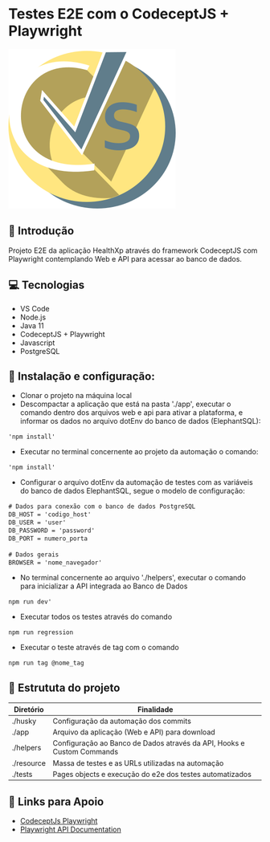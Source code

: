 # Testes E2E com o CodeceptJS + Playwright

![Alt text](image.png)

## 🚀 Introdução
Projeto E2E da aplicação HealthXp através do framework CodeceptJS com Playwright contemplando Web e API para acessar ao banco de dados.

## 💻 Tecnologias
* VS Code
* Node.js
* Java 11
* CodeceptJS + Playwright
* Javascript
* PostgreSQL

## 🤖 Instalação e configuração:
* Clonar o projeto na máquina local
* Descompactar a aplicação que está na pasta './app', executar o comando dentro dos arquivos web e api para ativar a plataforma, e informar os dados no arquivo dotEnv do banco de dados (ElephantSQL):
```
'npm install'
```

* Executar no terminal concernente ao projeto da automação o comando:
```
'npm install'
```

* Configurar o arquivo dotEnv da automação de testes com as variáveis do banco de dados ElephantSQL, segue o modelo de configuração:

```
# Dados para conexão com o banco de dados PostgreSQL
DB_HOST = 'codigo_host'
DB_USER = 'user'
DB_PASSWORD = 'password'
DB_PORT = numero_porta

# Dados gerais
BROWSER = 'nome_navegador'
```

* No terminal concernente ao arquivo './helpers', executar o comando para inicializar a API integrada ao Banco de Dados
```
npm run dev'
```

* Executar todos os testes através do comando
```
npm run regression
```

* Executar o teste através de tag com o comando
```
npm run tag @nome_tag
```

## 📂 Estrututa do projeto
| Diretório            | Finalidade                                                                    |
| ---------------------| ------------------------------------------------------------------------------|
| ./husky              | Configuração da automação dos commits                                         |
| ./app                | Arquivo da aplicação (Web e API) para download                                |
| ./helpers            | Configuração ao Banco de Dados através da API, Hooks e Custom Commands        |
| ./resource           | Massa de testes e as URLs utilizadas na automação                             |
| ./tests              | Pages objects e execução do e2e dos testes automatizados                      |

## 🔗 Links para Apoio
* [CodeceptJs Playwright](https://codecept.io/helpers/Playwright/)
* [Playwright API Documentation](https://playwright.dev/docs/intro)
